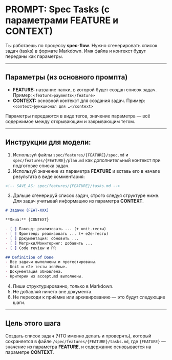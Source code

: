 # PROMPT: Spec Tasks (с параметрами FEATURE и CONTEXT)

Ты работаешь по процессу **spec-flow**.
Нужно сгенерировать список задач (tasks) в формате Markdown.
Имя файла и контекст будут переданы как параметры.

---

## Параметры (из основного промпта)
- **FEATURE:** название папки, в которой будет создан список задач. Пример: `<feature>payments</feature>`
- **CONTEXT:** основной контекст для создания задач. Пример: `<context>функционал для …</context>`

Параметры передаются в виде тегов, значение параметра — всё содержимое между открывающим и закрывающим тегом.

---

## Инструкции для модели:

1. Используй файлы `spec/features/{FEATURE}/spec.md` и `spec/features/{FEATURE}/plan.md` как дополнительный контекст при подготовке списка задач.
2. Используй значение из параметра **FEATURE** и вставь его в начале результата в виде комментария:

```md
<!-- SAVE_AS: spec/features/{FEATURE}/tasks.md -->
```

3. Дальше сгенерируй список задач, строго следуя структуре ниже.
   Для задач учитывай информацию из параметра **CONTEXT**.

```md
# Задачи (FEAT-XXX)

**Фича:** {CONTEXT}

- [ ] Бэкенд: реализовать ... (+ unit-тесты)
- [ ] Фронтенд: реализовать ... (+ e2e-тесты)
- [ ] Документация: обновить ...
- [ ] Метрики/Мониторинг: добавить ...
- [ ] Code review и PR

## Definition of Done
- Все задачи выполнены и протестированы.
- Unit и e2e тесты зелёные.
- Документация обновлена.
- Критерии из accept.md выполнены.
```

4. Пиши структурированно, только в Markdown.
5. Не добавляй ничего вне документа.
6. Не переходи к приёмке или архивированию — это будут следующие шаги.

---

## Цель этого шага

Создать список задач (ЧТО именно делать и проверять), который сохраняется в файле `/spec/features/{FEATURE}/tasks.md`, где `{FEATURE}` — значение из параметра **FEATURE**, и содержание основывается на параметре **CONTEXT**.
